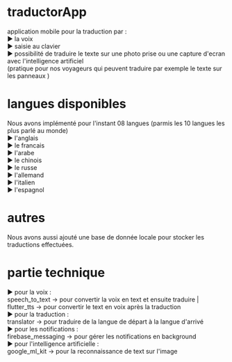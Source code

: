 # traductorApp

application mobile pour la traduction par : \
► la voix \
► saisie au clavier \
► possibilité de traduire le texte sur une photo prise ou une capture d'ecran avec l'intelligence artificiel  \
(pratique pour nos voyageurs qui peuvent traduire par exemple le texte sur les panneaux ) 

# langues disponibles

Nous avons implémenté pour l'instant 08 langues (parmis les 10 langues les plus parlé au monde)  \
► l'anglais  \
► le francais  \
► l'arabe  \
► le chinois  \
► le russe  \
► l'allemand  \
► l'italien \
► l'espagnol 

# autres

Nous avons aussi ajouté une base de donnée locale pour stocker les traductions effectuées.

# partie technique

► pour la voix :  \
  speech_to_text -> pour convertir la voix en text et ensuite traduire |
  flutter_tts -> pour convertir le text en voix après la traduction \
► pour la traduction :  \
  translator -> pour traduire de la langue de départ à la langue d'arrivé \
► pour les notifications :  \
  firebase_messaging -> pour gérer les notifications en background \
► pour l'intelligence artificielle : \
  google_ml_kit -> pour la reconnaissance de text sur l'image 
